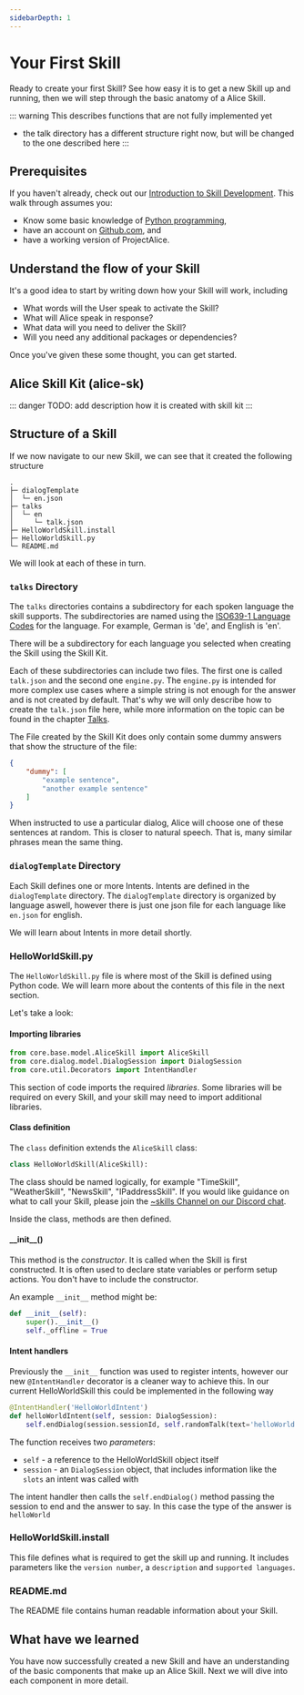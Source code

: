 ```yaml
---
sidebarDepth: 1
---
```


# Your First Skill
Ready to create your first Skill? See how easy it is to get a new Skill up and
running, then we will step through the basic anatomy of a Alice Skill.

::: warning
This describes functions that are not fully implemented yet
- the talk directory has a different structure right now, but will be changed to the one described here
:::

## Prerequisites

If you haven't already, check out our [Introduction to Skill Development](./). This walk through assumes you:

* Know some basic knowledge of [Python programming](https://www.python.org/),
* have an account on [Github.com](https://github.com), and
* have a working version of ProjectAlice.

## Understand the flow of your Skill

It's a good idea to start by writing down how your Skill will work, including

* What words will the User speak to activate the Skill?
* What will Alice speak in response?
* What data will you need to deliver the Skill?
* Will you need any additional packages or dependencies?

Once you've given these some thought, you can get started.

## Alice Skill Kit (alice-sk)

::: danger
TODO: add description how it is created with skill kit
:::

## Structure of a Skill

If we now navigate to our new Skill, we can see that it created the following structure

```text
.
├─ dialogTemplate
│  └─ en.json
├─ talks
│  └─ en
│     └─ talk.json
├─ HelloWorldSkill.install
├─ HelloWorldSkill.py
└─ README.md
```

We will look at each of these in turn.


### `talks` Directory

The `talks` directories contains a subdirectory for each spoken language the skill supports. The subdirectories are named using the [ISO639-1 Language Codes](https://en.wikipedia.org/wiki/List_of_ISO_639-1_codes) for the language. For example, German is 'de', and English is 'en'.

There will be a subdirectory for each language you selected when creating the Skill using the Skill Kit.

Each of these subdirectories can include two files. The first one is called `talk.json` and the second one `engine.py`.
The `engine.py` is intended for more complex use cases where a simple string is not enough for the answer and is not created by default. That's why we will only describe how to create the `talk.json` file here, while more information on the topic can be found in the chapter [Talks]().


The File created by the Skill Kit does only contain some dummy answers that show the structure of the file:
```json
{
	"dummy": [
        "example sentence",
        "another example sentence"
    ]
}
```

When instructed to use a particular dialog, Alice will choose one of these sentences at random. This is closer to natural speech. That is, many similar phrases mean the same thing.


### `dialogTemplate` Directory

Each Skill defines one or more Intents. Intents are defined in the `dialogTemplate` directory. The `dialogTemplate` directory is organized by language aswell, however there is just one json file for each language like `en.json` for english.

We will learn about Intents in more detail shortly.


### HelloWorldSkill.py

The `HelloWorldSkill.py` file is where most of the Skill is defined using Python code. We will learn more about the contents of this file in the next section.

Let's take a look:

#### Importing libraries

```python
from core.base.model.AliceSkill import AliceSkill
from core.dialog.model.DialogSession import DialogSession
from core.util.Decorators import IntentHandler
```

This section of code imports the required _libraries_. Some libraries will be required on every Skill, and your skill may need to import additional libraries.

#### Class definition

The `class` definition extends the `AliceSkill` class:

```python
class HelloWorldSkill(AliceSkill):
```

The class should be named logically, for example "TimeSkill", "WeatherSkill", "NewsSkill", "IPaddressSkill". If you would like guidance on what to call your Skill, please join the [~skills Channel on our Discord chat]().

Inside the class, methods are then defined.

#### \_\_init\_\_\(\)

This method is the _constructor_. It is called when the Skill is first constructed. It is often used to declare state variables or perform setup actions. You don't have to include the constructor.

An example `__init__` method might be:

```python
def __init__(self):
    super().__init__()
    self._offline = True
```

#### Intent handlers

Previously the `__init__` function was used to register intents, however our new `@IntentHandler` decorator is a cleaner way to achieve this.
In our current HelloWorldSkill this could be implemented in the following way

```python
@IntentHandler('HelloWorldIntent')
def helloWorldIntent(self, session: DialogSession):
    self.endDialog(session.sessionId, self.randomTalk(text='helloWorld'))
```

The function receives two _parameters_:

* `self` - a reference to the HelloWorldSkill object itself
* `session` - an `DialogSession` object, that includes information like the `slots` an intent was called with

The intent handler then calls the `self.endDialog()` method passing the session to end and the answer to say. In this case the type of the answer is `helloWorld`


### HelloWorldSkill.install

This file defines what is required to get the skill up and running. It includes parameters like the `version number`, a `description` and `supported languages`.


### README.md

The README file contains human readable information about your Skill.


## What have we learned

You have now successfully created a new Skill and have an understanding of the basic components that make up an Alice Skill. Next we will dive into each component in more detail.
